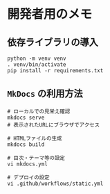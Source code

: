 # 開発者用のメモ

## 依存ライブラリの導入

```shell
python -m venv venv
. venv/bin/activate
pip install -r requirements.txt
```

## `MkDocs` の利用方法

```shell
# ローカルでの見栄え確認
mkdocs serve
# 表示されたURLにブラウザでアクセス

# HTMLファイルの生成
mkdocs build

# 目次・テーマ等の設定
vi mkdocs.yml

# デプロイの設定
vi .github/workflows/static.yml
```
